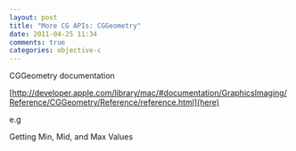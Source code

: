```yaml
---
layout: post
title: "More CG APIs: CGGeometry"
date: 2011-04-25 11:34
comments: true
categories: objective-c
---
```


CGGeometry documentation 

[http://developer.apple.com/library/mac/#documentation/GraphicsImaging/Reference/CGGeometry/Reference/reference.html](here)


e.g


Getting Min, Mid, and Max Values

